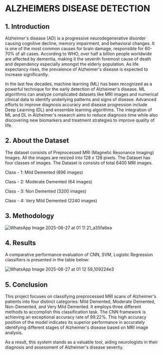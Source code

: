 # ALZHEIMERS DISEASE DETECTION
## 1. Introduction
Alzheimer's disease (AD) is a progressive neurodegenerative disorder causing cognitive decline, memory impairment, and behavioral changes. It is one of the most common causes for brain damage, responsible for 60-70% of all cases. According to WHO, over half a billion people worldwide are affected by dementia, making it the seventh foremost cause of death and dependency especially amongst the elderly population. As life expectancy rises, the prevalence of Alzheimer's disease is expected to increase significantly.

In the last few decades, machine learning (ML) has been recognized as a powerful technique for the early detection of Alzheimer's disease. ML algorithms can analyze complicated datasets like MRI images and numerical clinical data to identify underlying patterns and signs of disease. Advanced efforts to improve diagnosis accuracy and disease progression include Deep Learning (DL) and ensemble learning algorithms. The integration of ML and DL in Alzheimer's research aims to reduce diagnosis time while also discovering new biomarkers and treatment strategies to improve quality of life. 

## 2. About the Dataset

The dataset consists of Preprocessed MRI (Magnetic Resonance Imaging) Images. All the images are resized into 128 x 128 pixels. The Dataset has four classes of images.
The Dataset is consists of total 6400 MRI images.

Class - 1: Mild Demented (896 images)

Class - 2: Moderate Demented (64 images)

Class - 3: Non Demented (3200 images)

Class - 4: Very Mild Demented (2240 images)

## 3. Methodology

![WhatsApp Image 2025-06-27 at 01 11 21_a35fa6ea](https://github.com/user-attachments/assets/abce69f7-4169-4cf8-923c-b19db49d3e38)


## 4. Results 
A comparative performance evaluation of CNN, SVM, Logistic Regression classifiers is presented in the table below:

![WhatsApp Image 2025-06-27 at 01 12 59_109224e3](https://github.com/user-attachments/assets/bfc52929-d439-4583-8b70-2af0657da4b4)

## 5. Conclusion
This project focuses on classifying preprocessed MRI scans of Alzheimer's patients into four distinct categories: Mild Demented, Moderate Demented, Non-Demented, and Very Mild Demented. It employs three different methods to accomplish this classification task. The CNN framework is achieving an exceptional accuracy rate of 99.22%. This high accuracy position of the model indicates its superior performance in accurately identifying different stages of Alzheimer's disease based on MRI image analysis. 

As a result, this system stands as a valuable tool, aiding neurologists in their diagnosis and assessment of Alzheimer's disease severity.
